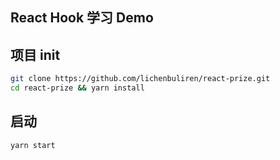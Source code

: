## React Hook 学习 Demo

## 项目 init

``` bash
git clone https://github.com/lichenbuliren/react-prize.git
cd react-prize && yarn install
```

## 启动

``` bash
yarn start
```